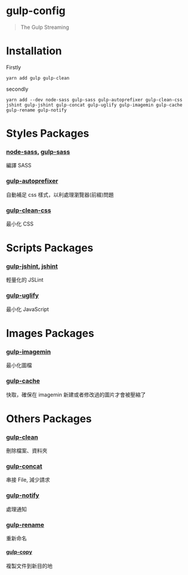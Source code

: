 # gulp-config
>The Gulp Streaming

# Installation
Firstly
```
yarn add gulp gulp-clean
```
secondly
```
yarn add --dev node-sass gulp-sass gulp-autoprefixer gulp-clean-css jshint gulp-jshint gulp-concat gulp-uglify gulp-imagemin gulp-cache gulp-rename gulp-notify
```

# Styles Packages

### <a href="https://github.com/sass/node-sass">node-sass</a>, <a href="https://github.com/dlmanning/gulp-sass">gulp-sass</a>
編譯 SASS

### <a href="https://github.com/sindresorhus/gulp-autoprefixer">gulp-autoprefixer</a>
自動補足 css 樣式，以利處理瀏覽器(前綴)問題

### <a href="https://github.com/scniro/gulp-clean-css">gulp-clean-css</a>
最小化 CSS

# Scripts Packages

### <a href="https://github.com/spalger/gulp-jshint">gulp-jshint</a>, <a href="https://github.com/jshint/jshint">jshint</a>
輕量化的 JSLint

### <a href="https://github.com/terinjokes/gulp-uglify">gulp-uglify</a>
最小化 JavaScript

# Images Packages

### <a href="https://github.com/sindresorhus/gulp-imagemin">gulp-imagemin</a>
最小化圖檔

### <a href="https://github.com/jgable/gulp-cache">gulp-cache</a>
快取，確保在 imagemin 新建或者修改過的圖片才會被壓縮了

# Others Packages

### <a href="https://github.com/peter-vilja/gulp-clean">gulp-clean</a>
刪除檔案、資料夾

### <a href="https://github.com/peter-vilja/gulp-clean">gulp-concat</a>
串接 File, 減少請求

### <a href="https://github.com/mikaelbr/gulp-notify">gulp-notify</a>
處理通知

### <a href="https://github.com/hparra/gulp-rename">gulp-rename</a>
重新命名

#### <a href="https://github.com/klaascuvelier/gulp-copy">gulp-copy</a>
複製文件到新目的地